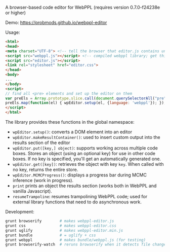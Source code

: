A browser-based code editor for WebPPL (requires version 0.7.0-f24238e or higher)

Demo: https://probmods.github.io/webppl-editor

Usage:

```html
<html>
<head>
<meta charset="UTF-8"> <!-- tell the browser that editor.js contains unicode -->
<script src="webppl.js"></script> <!-- compiled webppl library; get this from https://github.com/probmods/webppl -->
<script src="editor.js"></script>
<link rel="stylesheet" href="editor.css">
</head>
<body>
...
</body>
<script>
// find all <pre> elements and set up the editor on them
var preEls = Array.prototype.slice.call(document.querySelectorAll("pre"));
preEls.map(function(el) { wpEditor.setup(el, {language: 'webppl'}); });
</script>
</html>
```

The library provides these functions in the global namespace:

- `wpEditor.setup()`: converts a DOM element into an editor
- `wpEditor.makeResultContainer()`: used to insert custom output into the results section of the editor
- `wpEditor.put([key,] object)`: supports working across multiple code boxes. Stores an object (using an optional key) for use in other code boxes. If no key is specified, you'll get an automatically generated one.
- `wpEditor.get([key])`: retrieves the object with key `key`. When called with no key, returns the entire store.
- `wpEditor.MCMCProgress()`: displays a progress bar during MCMC inference (work in progress).
- `print` prints an object the results section (works both in WebPPL and vanilla Javascript).
- `resumeTrampoline`: resumes trampolining WebPPL code; used for external library functions that need to do asynchronous work.

Development:

```sh
grunt browserify        # makes webppl-editor.js
grunt css               # makes webppl-editor.css
grunt uglify            # makes webppl-editor.min.js
grunt bundle            # = uglify + css
grunt webppl            # makes bundle/webppl.js (for testing)
grunt browserify-watch  # reruns browserify when it detects file changes
```
